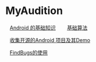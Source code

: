 # MyAudition
    [Android 的基础知识](https://github.com/GeniusVJR/LearningNotes/blob/master/Part1/Android/Android%E5%9F%BA%E7%A1%80%E7%9F%A5%E8%AF%86.md)
    
    [基础算法](https://github.com/checkming/MyAudition/blob/master/%E5%8D%81%E5%A4%A7%E5%9F%BA%E7%A1%80%E7%AE%97%E6%B3%95)

    [收集开源的Android 项目及其Demo](https://github.com/checkming/android-open-project)
    
    [FindBugs的使用](http://beee.iteye.com/blog/1470698)
